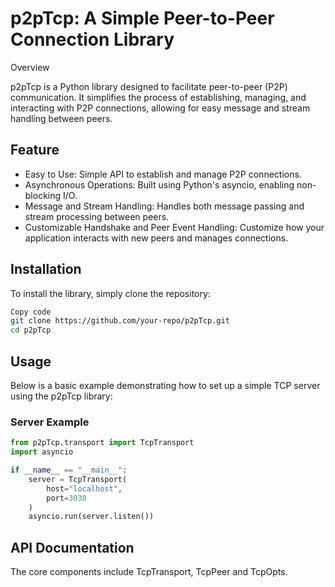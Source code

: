 
# p2pTcp: A Simple Peer-to-Peer Connection Library 

Overview

p2pTcp is a Python library designed to facilitate peer-to-peer (P2P) communication. It simplifies the process of establishing, managing, and interacting with P2P connections, allowing for easy message and stream handling between peers.

## Feature

- Easy to Use: Simple API to establish and manage P2P connections.
- Asynchronous Operations: Built using Python's asyncio, enabling non-blocking I/O.
- Message and Stream Handling: Handles both message passing and stream processing between peers.
- Customizable Handshake and Peer Event Handling: Customize how your application interacts with new peers and manages connections.

## Installation


To install the library, simply clone the repository:

```bash
Copy code
git clone https://github.com/your-repo/p2pTcp.git
cd p2pTcp
```

## Usage

Below is a basic example demonstrating how to set up a simple TCP server using the p2pTcp library:

### Server Example

```python
from p2pTcp.transport import TcpTransport
import asyncio

if __name__ == "__main__":
    server = TcpTransport(
        host="localhost",
        port=3030
    )
    asyncio.run(server.listen())
```

## API Documentation
The core components include TcpTransport, TcpPeer and TcpOpts.

